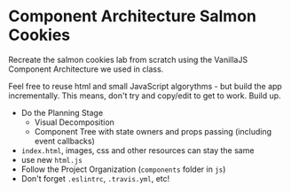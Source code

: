 # Component Architecture Salmon Cookies

Recreate the salmon cookies lab from scratch using the VanillaJS Component Architecture we used in class.

Feel free to reuse html and small JavaScript algorythms - but build the app incrementally. This means, 
don't try and copy/edit to get to work. Build up.

* Do the Planning Stage
    * Visual Decomposition
    * Component Tree with state owners and props passing (including event callbacks)
* `index.html`, images, css and other resources can stay the same
* use new `html.js`
* Follow the Project Organization (`components` folder in `js`)
* Don't forget `.eslintrc`, `.travis.yml`, etc!
